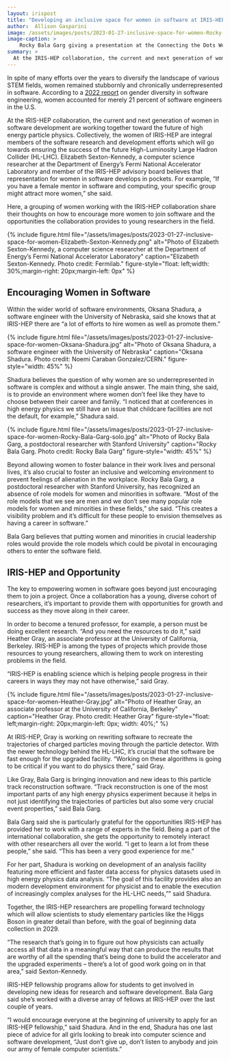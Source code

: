 ```yaml
---
layout: irispost
title: "Developing an inclusive space for women in software at IRIS-HEP"
author:  Allison Gasparini
image: /assets/images/posts/2023-01-27-inclusive-space-for-women-Rocky-Bala-Garg-WS.png
image-caption: >
    Rocky Bala Garg giving a presentation at the Connecting the Dots Workshop, Princeton University, June 2, 2022. Credit: Henry Schreiner, Princeton University
summary: >
  At the IRIS-HEP collaboration, the current and next generation of women in software development are working together toward the future of high energy particle physics.
---
```


In spite of many efforts over the years to diversify the landscape of various STEM fields, women remained stubbornly and chronically underrepresented in software. According to a [2022 report](https://www.celential.ai/blog/percentage-of-female-software-engineers/&sa=D&source=editors&ust=1675183084200683&usg=AOvVaw3wG0ztG_q7bNlQ5Xb7iHzU) on gender diversity in software engineering, women accounted for merely 21 percent of software engineers in the U.S.


At the IRIS-HEP collaboration, the current and next generation of women in software development are working together toward the future of high energy particle physics. Collectively, the women of IRIS-HEP are integral members of the software research and development efforts which will go towards ensuring the success of the future High-Luminosity Large Hadron Collider (HL-LHC). Elizabeth Sexton-Kennedy, a computer science researcher at the Department of Energy’s Fermi National Accelerator Laboratory and member of the IRIS-HEP advisory board believes that representation for women in software develops in pockets. For example, “If you have a female mentor in software and computing, your specific group might attract more women,” she said.

Here, a grouping of women working with the IRIS-HEP collaboration share their thoughts on how to encourage more women to join software and the opportunities the collaboration provides to young researchers in the field.  

{% include figure.html
    file="/assets/images/posts/2023-01-27-inclusive-space-for-women-Elizabeth-Sexton-Kennedy.png"
    alt="Photo of Elizabeth Sexton-Kennedy, a computer science researcher at the Department of Energy’s Fermi National Accelerator Laboratory"
    caption="Elizabeth Sexton-Kennedy. Photo credit: Fermilab."
    figure-style="float: left;width: 30%;margin-right: 20px;margin-left: 0px"
%}

## Encouraging Women in Software

Within the wider world of software environments, Oksana Shadura, a software engineer with the University of Nebraska, said she knows that at IRIS-HEP there are “a lot of efforts to hire women as well as promote them.”

{% include figure.html
    file="/assets/images/posts/2023-01-27-inclusive-space-for-women-Oksana-Shadura.jpg"
    alt="Photo of Oksana Shadura, a software engineer with the University of Nebraska"
    caption="Oksana Shadura. Photo credit: Noemi Caraban Gonzalez/CERN."
    figure-style="width: 45%"
%}

Shadura believes the question of why women are so underrepresented in software is complex and without a single answer. The main thing, she said, is to provide an environment where women don’t feel like they have to choose between their career and family. “I noticed that at conferences in high energy physics we still have an issue that childcare facilities are not the default, for example,” Shadura said.


{% include figure.html
    file="/assets/images/posts/2023-01-27-inclusive-space-for-women-Rocky-Bala-Garg-solo.jpg"
    alt="Photo of Rocky Bala Garg, a postdoctoral researcher with Stanford University"
    caption="Rocky Bala Garg. Photo credit: Rocky Bala Garg"
    figure-style="width: 45%"
%} 

Beyond allowing women to foster balance in their work lives and personal lives, it’s also crucial to foster an inclusive and welcoming environment to prevent feelings of alienation in the workplace. Rocky Bala Garg, a postdoctoral researcher with Stanford University, has recognized an absence of role models for women and minorities in software. “Most of the role models that we see are men and we don’t see many popular role models for women and minorities in these fields,” she said. “This creates a visibility problem and it’s difficult for these people to envision themselves as having a career in software.” 



Bala Garg believes that putting women and minorities in crucial leadership roles would provide the role models which could be pivotal in encouraging others to enter the software field. 



## IRIS-HEP and Opportunity

The key to empowering women in software goes beyond just encouraging them to join a project. Once a collaboration has a young, diverse cohort of researchers, it’s important to provide them with opportunities for growth and success as they move along in their career.



In order to become a tenured professor, for example, a person must be doing excellent research. “And you need the resources to do it,” said Heather Gray, an associate professor at the University of California, Berkeley. IRIS-HEP is among the types of projects which provide those resources to young researchers, allowing them to work on interesting problems in the field.

“IRIS-HEP is enabling science which is helping people progress in their careers in ways they may not have otherwise,” said Gray.

{% include figure.html
    file="/assets/images/posts/2023-01-27-inclusive-space-for-women-Heather-Gray.jpg"
    alt="Photo of Heather Gray,  an associate professor at the University of California, Berkeley"
    caption="Heather Gray. Photo credit: Heather Gray"
    figure-style="float: left;margin-right: 20px;margin-left: 0px; width: 40%;"
%}


At IRIS-HEP, Gray is working on rewriting software to recreate the trajectories of charged particles moving through the particle detector. With the newer technology behind the HL-LHC, it’s crucial that the software be fast enough for the upgraded facility. “Working on these algorithms is going to be critical if you want to do physics there,” said Gray.

Like Gray, Bala Garg is bringing innovation and new ideas to this particle track reconstruction software. “Track reconstruction is one of the most important parts of any high energy physics experiment because it helps in not just identifying the trajectories of particles but also some very crucial event properties,” said Bala Garg.

Bala Garg said she is particularly grateful for the opportunities IRIS-HEP has provided her to work with a range of experts in the field. Being a part of the international collaboration, she gets the opportunity to remotely interact with other researchers all over the world. “I get to learn a lot from these people,” she said. “This has been a very good experience for me.”

For her part, Shadura is working on development of an analysis facility featuring more efficient and faster data access for physics datasets used in high energy physics data analysis. “The goal of this facility provides also an modern development environment for physicist and to enable the execution of increasingly complex analyses for the HL-LHC needs,”” said Shadura.

Together, the IRIS-HEP researchers are propelling forward technology which will allow scientists to study elementary particles like the Higgs Boson in greater detail than before, with the goal of beginning data collection in 2029.

“The research that’s going in to figure out how physicists can actually access all that data in a meaningful way that can produce the results that are worthy of all the spending that’s being done to build the accelerator and the upgraded experiments – there’s a lot of good work going on in that area,” said Sexton-Kennedy.

IRIS-HEP fellowship programs allow for students to get involved in developing new ideas for research and software development. Bala Garg said she’s worked with a diverse array of fellows at IRIS-HEP over the last couple of years.

“I would encourage everyone at the beginning of university to apply for an IRIS-HEP fellowship,” said Shadura. And in the end, Shadura has one last piece of advice for all girls looking to break into computer science and software development, “Just don’t give up, don’t listen to anybody and join our army of female computer scientists.”